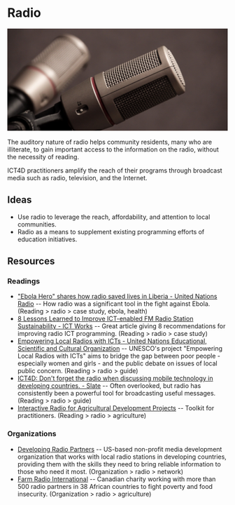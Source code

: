 # Radio

![Radio](../images/radio.jpg)

The auditory nature of radio helps community residents, many who are illiterate, to gain important access to the information on the radio, without the necessity of reading.

ICT4D practitioners amplify the reach of their programs through broadcast media such as radio, television, and the Internet.



## Ideas

- Use radio to leverage the reach, affordability, and attention to local communities.
- Radio as a means to supplement existing programming efforts of education initiatives.



## Resources

### Readings

- ["Ebola Hero" shares how radio saved lives in Liberia - United Nations Radio](https://unmultimedia.org/radio/english/2016/02/ebola-hero-shares-how-radio-saved-lives-in-liberia/#.V3wRQpMrKV4) -- How radio was a significant tool in the fight against Ebola. (Reading > radio > case study, ebola, health)
- [8 Lessons Learned to Improve ICT-enabled FM Radio Station Sustainability - ICT Works](https://ictworks.org/2012/08/27/8-lessons-learned-improve-ict-enabled-fm-radio-station-sustainability/) -- Great article giving 8 recommendations for improving radio ICT programming. (Reading > radio > case study)
- [Empowering Local Radios with ICTs - United Nations Educational, Scientific and Cultural Organization](https://en.unesco.org/radioict/) -- UNESCO's project "Empowering Local Radios with ICTs" aims to bridge the gap between poor people - especially women and girls - and the public debate on issues of local public concern. (Reading > radio > guide)
- [ICT4D: Don't forget the radio when discussing mobile technology in developing countries. - Slate](http://slate.com/blogs/future_tense/2012/07/19/ict4d_don_t_forget_the_radio_when_discussing_mobile_technology_in_developing_countries_.html) -- Often overlooked, but radio has consistently been a powerful tool for broadcasting useful messages. (Reading > radio > guide)
- [Interactive Radio for Agricultural Development Projects](http://ictforag.org/toolkits/radio/index.html) -- Toolkit for practitioners. (Reading > radio > agriculture)



### Organizations

- [Developing Radio Partners](http://www.developingradio.org/) -- US-based non-profit media development organization that works with local radio stations in developing countries, providing them with the skills they need to bring reliable information to those who need it most. (Organization > radio > network)
- [Farm Radio International](http://www.farmradio.org/) -- Canadian charity working with more than 500 radio partners in 38 African countries to fight poverty and food insecurity. (Organization > radio > agriculture)


